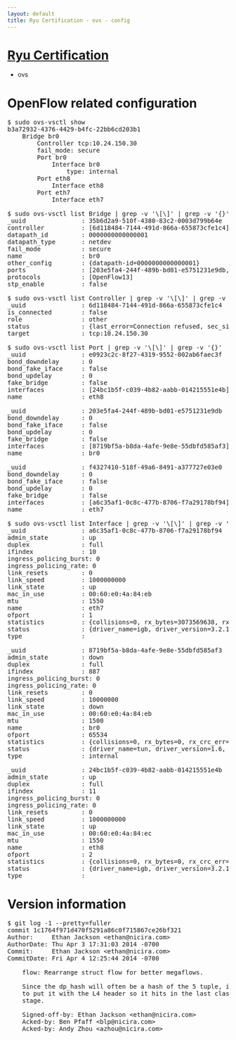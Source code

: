 ```yaml
---
layout: default
title: Ryu Certification - ovs - config
---
```

# [Ryu Certification](http://osrg.github.io/ryu/certification.html)
* ovs 

# OpenFlow related configuration
<pre>
$ sudo ovs-vsctl show
b3a72932-4376-4429-b4fc-22bb6cd203b1
    Bridge br0
        Controller tcp:10.24.150.30
        fail_mode: secure
        Port br0
            Interface br0
                type: internal
        Port eth8
            Interface eth8
        Port eth7
            Interface eth7

$ sudo ovs-vsctl list Bridge | grep -v '\[\]' | grep -v '{}'
_uuid               : 35b6d2a9-510f-4380-83c2-0003d799b64e
controller          : [6d118484-7144-491d-866a-655873cfe1c4]
datapath_id         : 0000000000000001
datapath_type       : netdev
fail_mode           : secure
name                : br0
other_config        : {datapath-id=0000000000000001}
ports               : [203e5fa4-244f-489b-bd01-e5751231e9db, e0923c2c-8f27-4319-9552-002ab6faec3f, f4327410-518f-49a6-8491-a377727e03e0]
protocols           : [OpenFlow13]
stp_enable          : false

$ sudo ovs-vsctl list Controller | grep -v '\[\]' | grep -v '{}'
_uuid               : 6d118484-7144-491d-866a-655873cfe1c4
is_connected        : false
role                : other
status              : {last_error=Connection refused, sec_since_connect=941, sec_since_disconnect=3, state=BACKOFF}
target              : tcp:10.24.150.30

$ sudo ovs-vsctl list Port | grep -v '\[\]' | grep -v '{}'
_uuid               : e0923c2c-8f27-4319-9552-002ab6faec3f
bond_downdelay      : 0
bond_fake_iface     : false
bond_updelay        : 0
fake_bridge         : false
interfaces          : [24bc1b5f-c039-4b82-aabb-014215551e4b]
name                : eth8

_uuid               : 203e5fa4-244f-489b-bd01-e5751231e9db
bond_downdelay      : 0
bond_fake_iface     : false
bond_updelay        : 0
fake_bridge         : false
interfaces          : [8719bf5a-b8da-4afe-9e8e-55dbfd585af3]
name                : br0

_uuid               : f4327410-518f-49a6-8491-a377727e03e0
bond_downdelay      : 0
bond_fake_iface     : false
bond_updelay        : 0
fake_bridge         : false
interfaces          : [a6c35af1-0c8c-477b-8706-f7a29178bf94]
name                : eth7

$ sudo ovs-vsctl list Interface | grep -v '\[\]' | grep -v '{}'
_uuid               : a6c35af1-0c8c-477b-8706-f7a29178bf94
admin_state         : up
duplex              : full
ifindex             : 10
ingress_policing_burst: 0
ingress_policing_rate: 0
link_resets         : 0
link_speed          : 1000000000
link_state          : up
mac_in_use          : 00:60:e0:4a:84:eb
mtu                 : 1550
name                : eth7
ofport              : 1
statistics          : {collisions=0, rx_bytes=3073569638, rx_crc_err=0, rx_dropped=0, rx_errors=0, rx_frame_err=0, rx_over_err=0, rx_packets=72739833, tx_bytes=0, tx_dropped=0, tx_errors=0, tx_packets=0}
status              : {driver_name=igb, driver_version=3.2.10-k, firmware_version=3.10-0}
type                : 

_uuid               : 8719bf5a-b8da-4afe-9e8e-55dbfd585af3
admin_state         : down
duplex              : full
ifindex             : 887
ingress_policing_burst: 0
ingress_policing_rate: 0
link_resets         : 0
link_speed          : 10000000
link_state          : down
mac_in_use          : 00:60:e0:4a:84:eb
mtu                 : 1500
name                : br0
ofport              : 65534
statistics          : {collisions=0, rx_bytes=0, rx_crc_err=0, rx_dropped=0, rx_errors=0, rx_frame_err=0, rx_over_err=0, rx_packets=0, tx_bytes=0, tx_dropped=0, tx_errors=0, tx_packets=0}
status              : {driver_name=tun, driver_version=1.6, firmware_version=N/A}
type                : internal

_uuid               : 24bc1b5f-c039-4b82-aabb-014215551e4b
admin_state         : up
duplex              : full
ifindex             : 11
ingress_policing_burst: 0
ingress_policing_rate: 0
link_resets         : 0
link_speed          : 1000000000
link_state          : up
mac_in_use          : 00:60:e0:4a:84:ec
mtu                 : 1550
name                : eth8
ofport              : 2
statistics          : {collisions=0, rx_bytes=0, rx_crc_err=0, rx_dropped=0, rx_errors=0, rx_frame_err=0, rx_over_err=0, rx_packets=0, tx_bytes=6759589, tx_dropped=0, tx_errors=0, tx_packets=72053}
status              : {driver_name=igb, driver_version=3.2.10-k, firmware_version=3.10-0}
type                : 
</pre>

# Version information
<pre>
$ git log -1 --pretty=fuller
commit 1c1764f971d470f5291a86c0f715867ce26bf321
Author:     Ethan Jackson &lt;ethan@nicira.com&gt;
AuthorDate: Thu Apr 3 17:31:03 2014 -0700
Commit:     Ethan Jackson &lt;ethan@nicira.com&gt;
CommitDate: Fri Apr 4 12:25:44 2014 -0700

    flow: Rearrange struct flow for better megaflows.
    
    Since the dp_hash will often be a hash of the 5 tuple, it makes sense
    to put it with the L4 header so it hits in the last classifier lookup
    stage.
    
    Signed-off-by: Ethan Jackson &lt;ethan@nicira.com&gt;
    Acked-by: Ben Pfaff &lt;blp@nicira.com&gt;
    Acked-by: Andy Zhou &lt;azhou@nicira.com&gt;
</pre>
